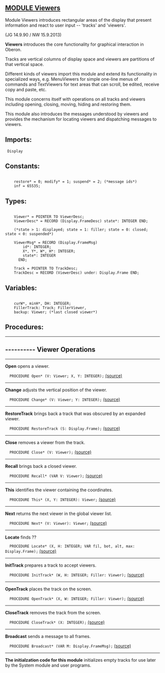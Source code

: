 
## [MODULE Viewers](https://github.com/io-core/Oberon/blob/main/Viewers.Mod)
Module Viewers introduces rectangular areas of the display that present information and 
react to user input -- 'tracks' and 'viewers'.


(JG 14.9.90 / NW 15.9.2013)

**Viewers** introduces the core functionality for graphical interaction in Oberon.

Tracks are vertical columns of display space and viewers are partitions of that vertical space. 

Different kinds of viewers import this module and extend its functionality in specialized 
ways, e.g. MenuViewers for simple one-line menus of commands and TextViewers for text areas 
that can scroll, be edited, receive copy and paste, etc.

This module concerns itself with operations on all tracks and viewers including opening, closing, moving, hiding and restoring them.

This module also introduces the messages understood by viewers and provides the mechanism for locating viewers and dispatching messages to viewers.

  ## Imports:
` Display`

## Constants:
```
 
    restore* = 0; modify* = 1; suspend* = 2; (*message ids*)
    inf = 65535;

```
## Types:
```
 
    Viewer* = POINTER TO ViewerDesc;
    ViewerDesc* = RECORD (Display.FrameDesc) state*: INTEGER END;

    (*state > 1: displayed; state = 1: filler; state = 0: closed; state < 0: suspended*)

    ViewerMsg* = RECORD (Display.FrameMsg)
        id*: INTEGER;
        X*, Y*, W*, H*: INTEGER;
        state*: INTEGER
      END;

    Track = POINTER TO TrackDesc;
    TrackDesc = RECORD (ViewerDesc) under: Display.Frame END;

```
## Variables:
```
 
    curW*, minH*, DH: INTEGER;
    FillerTrack: Track; FillerViewer,
    backup: Viewer; (*last closed viewer*)

```
## Procedures:
---
## ---------- Viewer Operations
---
**Open** opens a viewer.

`  PROCEDURE Open* (V: Viewer; X, Y: INTEGER);` [(source)](https://github.com/io-orig/System/blob/main/Viewers.Mod#L59)

---
**Change** adjusts the vertical position of the viewer.

`  PROCEDURE Change* (V: Viewer; Y: INTEGER);` [(source)](https://github.com/io-orig/System/blob/main/Viewers.Mod#L86)

---
**RestoreTrack** brings back a track that was obscured by an expanded viewer.

`  PROCEDURE RestoreTrack (S: Display.Frame);` [(source)](https://github.com/io-orig/System/blob/main/Viewers.Mod#L104)

---
**Close** removes a viewer from the track.

`  PROCEDURE Close* (V: Viewer);` [(source)](https://github.com/io-orig/System/blob/main/Viewers.Mod#L121)

---
**Recall** brings back a closed viewer.

`  PROCEDURE Recall* (VAR V: Viewer);` [(source)](https://github.com/io-orig/System/blob/main/Viewers.Mod#L147)

---
**This** identifies the viewer containing the coordinates.

`  PROCEDURE This* (X, Y: INTEGER): Viewer;` [(source)](https://github.com/io-orig/System/blob/main/Viewers.Mod#L155)

---
**Next** returns the next viewer in the global viewer list.

`  PROCEDURE Next* (V: Viewer): Viewer;` [(source)](https://github.com/io-orig/System/blob/main/Viewers.Mod#L172)

---
**Locate** finds ??

`  PROCEDURE Locate* (X, H: INTEGER; VAR fil, bot, alt, max: Display.Frame);` [(source)](https://github.com/io-orig/System/blob/main/Viewers.Mod#L180)

---
**InitTrack** prepares a track to accept viewers.

`  PROCEDURE InitTrack* (W, H: INTEGER; Filler: Viewer);` [(source)](https://github.com/io-orig/System/blob/main/Viewers.Mod#L207)

---
**OpenTrack** places the track on the screen.

`  PROCEDURE OpenTrack* (X, W: INTEGER; Filler: Viewer);` [(source)](https://github.com/io-orig/System/blob/main/Viewers.Mod#L226)

---
**CloseTrack** removes the track from the screen.

`  PROCEDURE CloseTrack* (X: INTEGER);` [(source)](https://github.com/io-orig/System/blob/main/Viewers.Mod#L250)

---
**Broadcast** sends a message to all frames.

`  PROCEDURE Broadcast* (VAR M: Display.FrameMsg);` [(source)](https://github.com/io-orig/System/blob/main/Viewers.Mod#L268)

---
**The initialzation code for this module** initializes empty tracks for use later by the System module and user programs.
